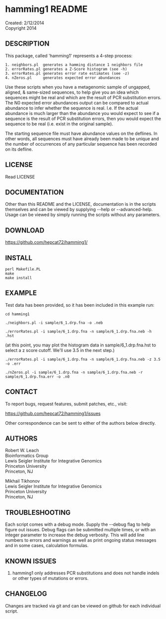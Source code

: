 hamming1 README
===============
Created: 2/12/2014  
Copyright 2014


DESCRIPTION
-----------

This package, called 'hamming1' represents a 4-step process:

	1. neighbors.pl  generates a hamming distance 1 neighbors file
	2. errorRates.pl generates a Z-Score histogram (see -h)
	3. errorRates.pl generates error rate estimates (see -z)
	4. nZeros.pl     generates expected error abundances

Use these scripts when you have a metagenomic sample of ungapped, aligned, & same-sized sequences, to help give you an idea which sequences might be real and which are the result of PCR substitution errors.  The N0 expected error abundances output can be compared to actual abundance to infer whether the sequence is real.  I.e. If the actual abundance is much larger than the abundance you would expect to see if a sequence is the result of PCR substitution errors, then you would expect the sequence to be real (i.e. exist in the original sample).

The starting sequence file must have abundance values on the deflines.  In other words, all sequences must have already been made to be unique and the number of occurrences of any particular sequence has been recorded on its defline.

LICENSE
-------

Read LICENSE

DOCUMENTATION
-------------

Other than this README and the LICENSE, documentation is in the scripts themselves and can be viewed by supplying --help or --advanced-help.  Usage can be viewed by simply running the scripts without any parameters.

DOWNLOAD
--------

https://github.com/hepcat72/hamming1/

INSTALL
-------

	perl Makefile.PL
	make
	make install

EXAMPLE
-------

Test data has been provided, so it has been included in this example run:

	cd hamming1

	./neighbors.pl -i sample/6_1.drp.fna -o .neb

	./errorRates.pl -i sample/6_1.drp.fna -n sample/6_1.drp.fna.neb -h .hst

(at this point, you may plot the histogram data in sample/6_1.drp.fna.hst to select a z score cutoff.  We'll use 3.5 in the next step.)

	./errorRates.pl -i sample/6_1.drp.fna -n sample/6_1.drp.fna.neb -z 3.5 -o .err

	./nZeros.pl -i sample/6_1.drp.fna -n sample/6_1.drp.fna.neb -r sample/6_1.drp.fna.err -o .n0

CONTACT
-------

To report bugs, request features, submit patches, etc., visit:

https://github.com/hepcat72/hamming1/issues

Other correspondence can be sent to either of the authors below directly.

AUTHORS
-------

Robert W. Leach  
Bioinformatics Group  
Lewis Seigler Institute for Integrative Genomics  
Princeton University  
Princeton, NJ

Mikhail Tikhonov  
Lewis Seigler Institute for Integrative Genomics  
Princeton University  
Princeton, NJ

TROUBLESHOOTING
---------------

Each script comes with a debug mode.  Supply the --debug flag to help figure out issues.  Debug flags can be submitted multiple times, or with an integer parameter to increase the debug verbosity.  This will add line numbers to errors and warnings as well as print ongoing status messages and in some cases, calculation formulas.

KNOWN ISSUES
------------

1. hamming1 only addresses PCR substitutions and does not handle indels or other types of mutations or errors.

CHANGELOG
---------

Changes are tracked via git and can be viewed on github for each individual script.
